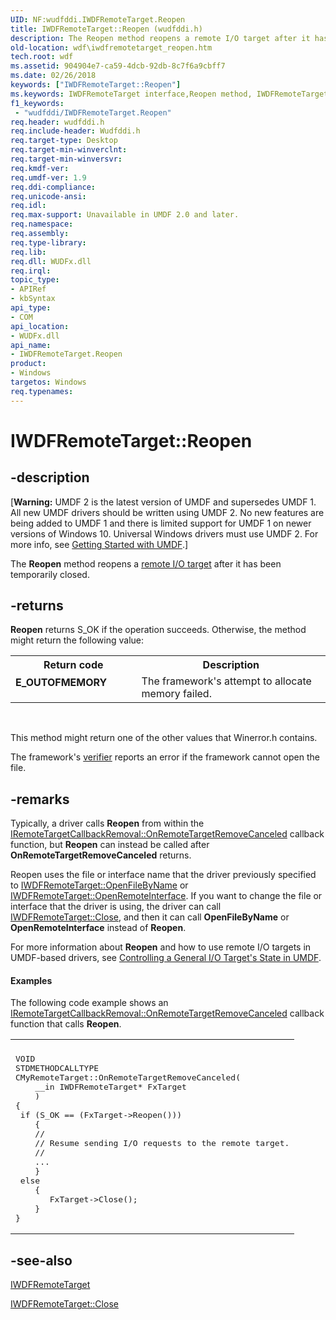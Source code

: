 ```yaml
---
UID: NF:wudfddi.IWDFRemoteTarget.Reopen
title: IWDFRemoteTarget::Reopen (wudfddi.h)
description: The Reopen method reopens a remote I/O target after it has been temporarily closed.
old-location: wdf\iwdfremotetarget_reopen.htm
tech.root: wdf
ms.assetid: 904904e7-ca59-4dcb-92db-8c7f6a9cbff7
ms.date: 02/26/2018
keywords: ["IWDFRemoteTarget::Reopen"]
ms.keywords: IWDFRemoteTarget interface,Reopen method, IWDFRemoteTarget.Reopen, IWDFRemoteTarget::Reopen, Reopen, Reopen method, Reopen method,IWDFRemoteTarget interface, UMDFIoTargetObjectRef_13b81124-2d7f-4fed-b4f9-1a5cb647a811.xml, umdf.iwdfremotetarget_reopen, wdf.iwdfremotetarget_reopen, wudfddi/IWDFRemoteTarget::Reopen
f1_keywords:
 - "wudfddi/IWDFRemoteTarget.Reopen"
req.header: wudfddi.h
req.include-header: Wudfddi.h
req.target-type: Desktop
req.target-min-winverclnt: 
req.target-min-winversvr: 
req.kmdf-ver: 
req.umdf-ver: 1.9
req.ddi-compliance: 
req.unicode-ansi: 
req.idl: 
req.max-support: Unavailable in UMDF 2.0 and later.
req.namespace: 
req.assembly: 
req.type-library: 
req.lib: 
req.dll: WUDFx.dll
req.irql: 
topic_type:
- APIRef
- kbSyntax
api_type:
- COM
api_location:
- WUDFx.dll
api_name:
- IWDFRemoteTarget.Reopen
product:
- Windows
targetos: Windows
req.typenames: 
---
```


# IWDFRemoteTarget::Reopen


## -description


<p class="CCE_Message">[<b>Warning:</b> UMDF 2 is the latest version of UMDF and supersedes UMDF 1.  All new UMDF drivers should be written using UMDF 2.  No new features are being added to UMDF 1 and there is limited support for UMDF 1 on newer versions of Windows 10.  Universal Windows drivers must use UMDF 2.  For more info, see <a href="https://docs.microsoft.com/windows-hardware/drivers/wdf/getting-started-with-umdf-version-2">Getting Started with UMDF</a>.]

The <b>Reopen</b> method reopens a <a href="https://docs.microsoft.com/windows-hardware/drivers/wdf/general-i-o-targets-in-umdf">remote I/O target</a> after it has been temporarily closed.


## -returns



<b>Reopen</b> returns S_OK if the operation succeeds. Otherwise, the method might return the following value:

<table>
<tr>
<th>Return code</th>
<th>Description</th>
</tr>
<tr>
<td width="40%">
<dl>
<dt><b>E_OUTOFMEMORY</b></dt>
</dl>
</td>
<td width="60%">
The framework's attempt to allocate memory failed. 

</td>
</tr>
</table>
 

This method might return one of the other values that Winerror.h contains.



The framework's <a href="https://docs.microsoft.com/windows-hardware/drivers/debugger/-verifier">verifier</a> reports an error if the framework cannot open the file.




## -remarks



Typically, a driver calls <b>Reopen</b> from within the <a href="https://docs.microsoft.com/windows-hardware/drivers/ddi/wudfddi/nf-wudfddi-iremotetargetcallbackremoval-onremotetargetremovecanceled">IRemoteTargetCallbackRemoval::OnRemoteTargetRemoveCanceled</a> callback function, but <b>Reopen</b> can instead be called after <b>OnRemoteTargetRemoveCanceled</b> returns. 

Reopen uses the file or interface name that the driver previously specified to <a href="https://docs.microsoft.com/windows-hardware/drivers/ddi/wudfddi/nf-wudfddi-iwdfremotetarget-openfilebyname">IWDFRemoteTarget::OpenFileByName</a> or <a href="https://docs.microsoft.com/windows-hardware/drivers/ddi/wudfddi/nf-wudfddi-iwdfremotetarget-openremoteinterface">IWDFRemoteTarget::OpenRemoteInterface</a>. If you want to change the file or interface that the driver is using, the driver can call <a href="https://docs.microsoft.com/windows-hardware/drivers/ddi/wudfddi/nf-wudfddi-iwdfremotetarget-close">IWDFRemoteTarget::Close</a>, and then it can call <b>OpenFileByName</b> or <b>OpenRemoteInterface</b> instead of <b>Reopen</b>.

For more information about <b>Reopen</b> and how to use remote I/O targets in UMDF-based drivers, see <a href="https://docs.microsoft.com/windows-hardware/drivers/wdf/controlling-a-general-i-o-target-s-state-in-umdf">Controlling a General I/O Target's State in UMDF</a>.


#### Examples

The following code example shows an <a href="https://docs.microsoft.com/windows-hardware/drivers/ddi/wudfddi/nf-wudfddi-iremotetargetcallbackremoval-onremotetargetremovecanceled">IRemoteTargetCallbackRemoval::OnRemoteTargetRemoveCanceled</a> callback function that calls <b>Reopen</b>.

<div class="code"><span codelanguage=""><table>
<tr>
<th></th>
</tr>
<tr>
<td>
<pre>VOID 
STDMETHODCALLTYPE
CMyRemoteTarget::OnRemoteTargetRemoveCanceled(
    __in IWDFRemoteTarget* FxTarget
    )
{
 if (S_OK == (FxTarget->Reopen()))
    {
    //
    // Resume sending I/O requests to the remote target.
    //
    ...
    }
 else
    {
       FxTarget->Close();
    }
}</pre>
</td>
</tr>
</table></span></div>



## -see-also




<a href="https://docs.microsoft.com/windows-hardware/drivers/ddi/wudfddi/nn-wudfddi-iwdfremotetarget">IWDFRemoteTarget</a>



<a href="https://docs.microsoft.com/windows-hardware/drivers/ddi/wudfddi/nf-wudfddi-iwdfremotetarget-close">IWDFRemoteTarget::Close</a>
 

 

